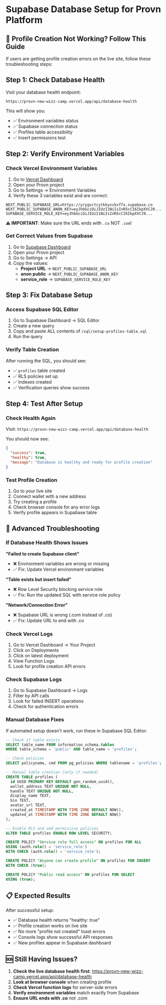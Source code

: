 # Supabase Database Setup for Provn Platform

## 🚨 Profile Creation Not Working? Follow This Guide

If users are getting profile creation errors on the live site, follow these troubleshooting steps:

## Step 1: Check Database Health

Visit your database health endpoint:
```
https://provn-new-wizz-camp.vercel.app/api/database-health
```

This will show you:
- ✅ Environment variables status
- ✅ Supabase connection status  
- ✅ Profiles table accessibility
- ✅ Insert permissions test

## Step 2: Verify Environment Variables

### Check Vercel Environment Variables
1. Go to [Vercel Dashboard](https://vercel.com/dashboard)
2. Open your Provn project
3. Go to Settings → Environment Variables
4. Verify these 3 variables exist and are correct:

```env
NEXT_PUBLIC_SUPABASE_URL=https://yrygvctcytkkyvckxffx.supabase.co
NEXT_PUBLIC_SUPABASE_ANON_KEY=eyJhbGciOiJIUzI1NiIsInR5cCI6IkpXVCJ9...
SUPABASE_SERVICE_ROLE_KEY=eyJhbGciOiJIUzI1NiIsInR5cCI6IkpXVCJ9...
```

**⚠️ IMPORTANT**: Make sure the URL ends with `.co` NOT `.com`!

### Get Correct Values from Supabase
1. Go to [Supabase Dashboard](https://supabase.com/dashboard)
2. Open your Provn project
3. Go to Settings → API
4. Copy the values:
   - **Project URL** → `NEXT_PUBLIC_SUPABASE_URL`
   - **anon public** → `NEXT_PUBLIC_SUPABASE_ANON_KEY`  
   - **service_role** → `SUPABASE_SERVICE_ROLE_KEY`

## Step 3: Fix Database Setup

### Access Supabase SQL Editor
1. Go to Supabase Dashboard → SQL Editor
2. Create a new query
3. Copy and paste ALL contents of `/sql/setup-profiles-table.sql`
4. Run the query

### Verify Table Creation
After running the SQL, you should see:
- ✅ `profiles` table created
- ✅ RLS policies set up
- ✅ Indexes created
- ✅ Verification queries show success

## Step 4: Test After Setup

### Check Health Again
Visit: `https://provn-new-wizz-camp.vercel.app/api/database-health`

You should now see:
```json
{
  "success": true,
  "healthy": true,
  "message": "Database is healthy and ready for profile creation"
}
```

### Test Profile Creation
1. Go to your live site
2. Connect wallet with a new address
3. Try creating a profile
4. Check browser console for any error logs
5. Verify profile appears in Supabase table

## 🔧 Advanced Troubleshooting

### If Database Health Shows Issues

**"Failed to create Supabase client"**
- ❌ Environment variables are wrong or missing
- ✅ Fix: Update Vercel environment variables

**"Table exists but insert failed"**  
- ❌ Row Level Security blocking service role
- ✅ Fix: Run the updated SQL with service role policy

**"Network/Connection Error"**
- ❌ Supabase URL is wrong (.com instead of .co)
- ✅ Fix: Update URL to end with .co

### Check Vercel Logs
1. Go to Vercel Dashboard → Your Project
2. Click on Deployments
3. Click on latest deployment  
4. View Function Logs
5. Look for profile creation API errors

### Check Supabase Logs
1. Go to Supabase Dashboard → Logs
2. Filter by API calls
3. Look for failed INSERT operations
4. Check for authentication errors

### Manual Database Fixes

If automated setup doesn't work, run these in Supabase SQL Editor:

```sql
-- Check if table exists
SELECT table_name FROM information_schema.tables 
WHERE table_schema = 'public' AND table_name = 'profiles';

-- Check policies
SELECT policyname, cmd FROM pg_policies WHERE tablename = 'profiles';

-- Manual table creation (only if needed)
CREATE TABLE profiles (
  id UUID PRIMARY KEY DEFAULT gen_random_uuid(),
  wallet_address TEXT UNIQUE NOT NULL,
  handle TEXT UNIQUE NOT NULL,
  display_name TEXT,
  bio TEXT,
  avatar_url TEXT,
  created_at TIMESTAMP WITH TIME ZONE DEFAULT NOW(),
  updated_at TIMESTAMP WITH TIME ZONE DEFAULT NOW()
);

-- Enable RLS and add permissive policies
ALTER TABLE profiles ENABLE ROW LEVEL SECURITY;

CREATE POLICY "Service role full access" ON profiles FOR ALL 
USING (auth.role() = 'service_role') 
WITH CHECK (auth.role() = 'service_role');

CREATE POLICY "Anyone can create profile" ON profiles FOR INSERT 
WITH CHECK (true);

CREATE POLICY "Public read access" ON profiles FOR SELECT 
USING (true);
```

## 📋 Expected Results

After successful setup:
- ✅ Database health returns "healthy: true"
- ✅ Profile creation works on live site
- ✅ No more "profile not created" toast errors  
- ✅ Console logs show successful API responses
- ✅ New profiles appear in Supabase dashboard

## 🆘 Still Having Issues?

1. **Check the live database health first**: https://provn-new-wizz-camp.vercel.app/api/database-health
2. **Look at browser console** when creating profile  
3. **Check Vercel function logs** for server-side errors
4. **Verify environment variables** match exactly from Supabase
5. **Ensure URL ends with .co** not .com
